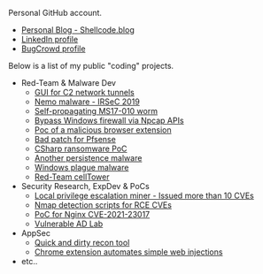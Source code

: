 Personal GitHub account.

- [Personal Blog   - Shellcode.blog](https://shellcode.blog)
- [LinkedIn profile](https://www.linkedin.com/in/mohad33/)
- [BugCrowd profile](https://bugcrowd.com/dietcoke)


Below is a list of my public "coding" projects.
- Red-Team & Malware Dev
  - [GUI for C2 network tunnels](https://github.com/M507/Tunnel-Manager)
  - [Nemo malware - IRSeC 2019](https://github.com/M507/Nemo)
  - [Self-propagating MS17-010 worm](https://github.com/M507/M-Botnet)
  - [Bypass Windows firewall via Npcap APIs](https://github.com/M507/Restless)
  - [Poc of a malicious browser extension](https://github.com/M507/6-Eyed-Spider)
  - [Bad patch for Pfsense](https://github.com/M507/Bfsense)
  - [CSharp ransomware PoC](https://github.com/M507/Proof-of-Concept-CSharp-Ransomware)
  - [Another persistence malware](https://github.com/M507/SharpWatchdogs)
  - [Windows plague malware](https://github.com/M507/WindowsPlague)
  - [Red-Team cellTower](https://github.com/M507/CellTower)
- Security Research, ExpDev & PoCs
  - [Local privilege escalation miner - Issued more than 10 CVEs](https://github.com/M507/Miner)
  - [Nmap detection scripts for RCE CVEs](https://github.com/M507/nmap-vulnerability-scan-scripts) 
  - [PoC for Nginx CVE-2021-23017](https://github.com/M507/CVE-2021-23017-PoC)
  - [Vulnerable AD Lab](https://github.com/M507/Vulnerable-AD-Lab)
- AppSec
  - [Quick and dirty recon tool](https://github.com/M507/Quick-and-Dirty-Recon)
  - [Chrome extension automates simple web injections](https://github.com/M507/AutomatedHunter)
- etc..